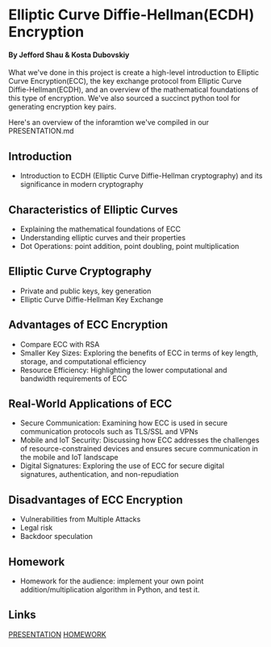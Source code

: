 # Elliptic Curve Diffie-Hellman(ECDH) Encryption
#### By Jefford Shau & Kosta Dubovskiy

What we've done in this project is create a high-level introduction to Elliptic Curve Encryption(ECC), the key exchange protocol from Elliptic Curve Diffie-Hellman(ECDH), and an overview of the mathematical foundations of this type of encryption. We've also sourced a succinct python tool for generating encryption key pairs.

Here's an overview of the inforamtion we've compiled in our PRESENTATION.md

## Introduction
 - Introduction to ECDH (Elliptic Curve Diffie-Hellman cryptography) and its significance in modern cryptography
## Characteristics of Elliptic Curves
 - Explaining the mathematical foundations of ECC
 - Understanding elliptic curves and their properties
 - Dot Operations: point addition, point doubling, point multiplication
## Elliptic Curve Cryptography
 - Private and public keys, key generation
 - Elliptic Curve Diffie-Hellman Key Exchange
## Advantages of ECC Encryption
 - Compare ECC with RSA
 - Smaller Key Sizes: Exploring the benefits of ECC in terms of key length, storage, and computational efficiency
 - Resource Efficiency: Highlighting the lower computational and bandwidth requirements of ECC
## Real-World Applications of ECC
 - Secure Communication: Examining how ECC is used in secure communication protocols such as TLS/SSL and VPNs
 - Mobile and IoT Security: Discussing how ECC addresses the challenges of resource-constrained devices and ensures secure communication in the mobile and IoT landscape
 - Digital Signatures: Exploring the use of ECC for secure digital signatures, authentication, and non-repudiation
## Disadvantages of ECC Encryption
 - Vulnerabilities from Multiple Attacks
 - Legal risk
 - Backdoor speculation
## Homework
 - Homework for the audience: implement your own point addition/multiplication algorithm in Python, and test it.
## Links
[PRESENTATION](https://github.com/Stuycs-K/final-project-4-shauj-dubovskiyk/blob/main/PRESENTATION.md)
[HOMEWORK](https://github.com/Stuycs-K/final-project-4-shauj-dubovskiyk/blob/main/HOMEWORK.md)
